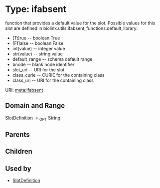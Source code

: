 
# Type: ifabsent


function that provides a default value for the slot.  Possible values for this slot are defined in biolink.utils.ifabsent_functions.default_library:
  * [Tt]rue -- boolean True
  * [Ff]alse -- boolean False
  * int(value) -- integer value
  * str(value) -- string value
  * default_range -- schema default range
  * bnode -- blank node identifier
  * slot_uri -- URI for the slot
  * class_curie -- CURIE for the containing class
  * class_uri -- URI for the containing class

URI: [meta:ifabsent](https://w3id.org/biolink/biolinkml/meta/ifabsent)


## Domain and Range

[SlotDefinition](SlotDefinition.md) ->  <sub>OPT</sub> [String](type/String.md)

## Parents


## Children


## Used by

 * [SlotDefinition](SlotDefinition.md)
